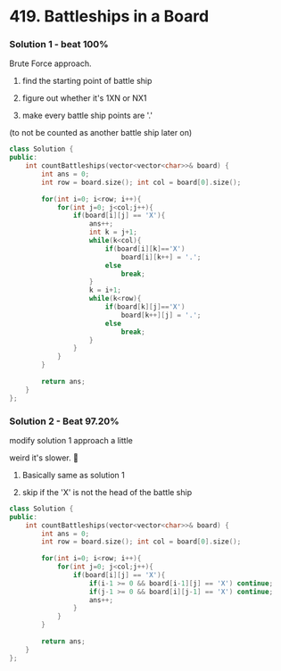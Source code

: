 # 419. Battleships in a Board


### Solution 1 - beat 100% 

Brute Force approach.

1. find the starting point of battle ship 

2. figure out whether it's 1XN or NX1

3. make every battle ship points are '.' 

(to not be counted as another battle ship later on)

```cpp
class Solution {
public:
    int countBattleships(vector<vector<char>>& board) {
        int ans = 0;
        int row = board.size(); int col = board[0].size();
        
        for(int i=0; i<row; i++){
            for(int j=0; j<col;j++){
                if(board[i][j] == 'X'){
                    ans++; 
                    int k = j+1;
                    while(k<col){
                        if(board[i][k]=='X')
                            board[i][k++] = '.';
                        else
                            break;
                    }
                    k = i+1;
                    while(k<row){
                        if(board[k][j]=='X')
                            board[k++][j] = '.';
                        else
                            break;
                    }
                }
            }
        }
        
        return ans;
    }
};
```

### Solution 2 - Beat 97.20%

modify solution 1 approach a little

weird it's slower. 👻

1. Basically same as solution 1

2. skip if the 'X' is not the head of the battle ship


```cpp
class Solution {
public:
    int countBattleships(vector<vector<char>>& board) {
        int ans = 0;
        int row = board.size(); int col = board[0].size();
        
        for(int i=0; i<row; i++){
            for(int j=0; j<col;j++){
                if(board[i][j] == 'X'){
                    if(i-1 >= 0 && board[i-1][j] == 'X') continue;
                    if(j-1 >= 0 && board[i][j-1] == 'X') continue;
                    ans++;
                }
            }
        }
        
        return ans;
    }
};
```
